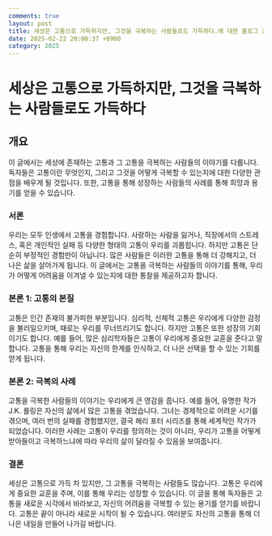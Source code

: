 ```yaml
---
comments: true
layout: post
title: 세상은 고통으로 가득하지만, 그것을 극복하는 사람들로도 가득하다.에 대한 블로그 글
date: 2025-02-22 20:00:37 +0900
category: 2025
---
```


# 세상은 고통으로 가득하지만, 그것을 극복하는 사람들로도 가득하다

## 개요
이 글에서는 세상에 존재하는 고통과 그 고통을 극복하는 사람들의 이야기를 다룹니다. 독자들은 고통이란 무엇인지, 그리고 그것을 어떻게 극복할 수 있는지에 대한 다양한 관점을 배우게 될 것입니다. 또한, 고통을 통해 성장하는 사람들의 사례를 통해 희망과 용기를 얻을 수 있습니다.

### 서론
우리는 모두 인생에서 고통을 경험합니다. 사랑하는 사람을 잃거나, 직장에서의 스트레스, 혹은 개인적인 실패 등 다양한 형태의 고통이 우리를 괴롭힙니다. 하지만 고통은 단순히 부정적인 경험만이 아닙니다. 많은 사람들은 이러한 고통을 통해 더 강해지고, 더 나은 삶을 살아가게 됩니다. 이 글에서는 고통을 극복하는 사람들의 이야기를 통해, 우리가 어떻게 어려움을 이겨낼 수 있는지에 대한 통찰을 제공하고자 합니다.

### 본론 1: 고통의 본질
고통은 인간 존재의 불가피한 부분입니다. 심리적, 신체적 고통은 우리에게 다양한 감정을 불러일으키며, 때로는 우리를 무너뜨리기도 합니다. 하지만 고통은 또한 성장의 기회이기도 합니다. 예를 들어, 많은 심리학자들은 고통이 우리에게 중요한 교훈을 준다고 말합니다. 고통을 통해 우리는 자신의 한계를 인식하고, 더 나은 선택을 할 수 있는 기회를 얻게 됩니다. 

### 본론 2: 극복의 사례
고통을 극복한 사람들의 이야기는 우리에게 큰 영감을 줍니다. 예를 들어, 유명한 작가 J.K. 롤링은 자신의 삶에서 많은 고통을 겪었습니다. 그녀는 경제적으로 어려운 시기를 겪으며, 여러 번의 실패를 경험했지만, 결국 해리 포터 시리즈를 통해 세계적인 작가가 되었습니다. 이러한 사례는 고통이 우리를 정의하는 것이 아니라, 우리가 고통을 어떻게 받아들이고 극복하느냐에 따라 우리의 삶이 달라질 수 있음을 보여줍니다.

### 결론
세상은 고통으로 가득 차 있지만, 그 고통을 극복하는 사람들도 많습니다. 고통은 우리에게 중요한 교훈을 주며, 이를 통해 우리는 성장할 수 있습니다. 이 글을 통해 독자들은 고통을 새로운 시각에서 바라보고, 자신의 어려움을 극복할 수 있는 용기를 얻기를 바랍니다. 고통은 끝이 아니라 새로운 시작이 될 수 있습니다. 여러분도 자신의 고통을 통해 더 나은 내일을 만들어 나가길 바랍니다.